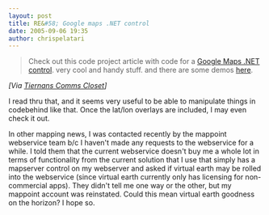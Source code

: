 ```yaml
---
layout: post
title: RE&#58; Google maps .NET control
date: 2005-09-06 19:35
author: chrispelatari
---
```


<blockquote>
  <p>Check out this code project article with code for a <a href="http://www.codeproject.com/useritems/LatLaysFlat-Part1.asp">Google Maps
  .NET control</a>. very cool and handy stuff. and there are some demos <a href="http://www.sctc.state.co.us/dev/GoogleMaps/">here</a>.</p></blockquote>
<p>
</p><p><i>[Via <a href="http://feeds.feedburner.com/lotas?m=2023">Tiernans Comms
Closet</a>]</i> </p>
<p>I read thru that, and it seems very useful to be able to manipulate things in
codebehind like that. Once the lat/lon overlays are included, I may even check
it out. </p>
<p>In other mapping news, I was contacted recently by the mappoint webservice
team b/c I haven't made any requests to the webservice for a while. I told them
that the current webservice doesn't buy me a whole lot in terms of functionality
from the current solution that I use that simply has a mapserver control on my
webserver and asked if virtual earth may be rolled into the webservice (since
virtual earth currently only has licensing for non-commercial apps). They didn't
tell me one way or the other, but my mappoint account was reinstated. Could this
mean virtual earth goodness on the horizon? I hope so.</p>
